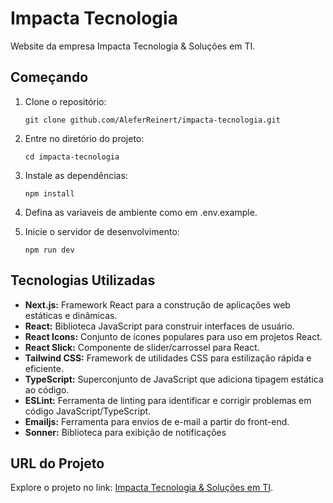 # Impacta Tecnologia

Website da empresa Impacta Tecnologia & Soluções em TI.

## Começando

1. Clone o repositório:
   ```
   git clone github.com/AleferReinert/impacta-tecnologia.git
   ```
2. Entre no diretório do projeto:
   ```
   cd impacta-tecnologia
   ```
3. Instale as dependências:
   ```
   npm install
   ```
4. Defina as variaveis de ambiente como em .env.example.

5. Inicie o servidor de desenvolvimento:
   ```
   npm run dev
   ```

## Tecnologias Utilizadas

- **Next.js:** Framework React para a construção de aplicações web estáticas e dinâmicas.
- **React:** Biblioteca JavaScript para construir interfaces de usuário.
- **React Icons:** Conjunto de ícones populares para uso em projetos React.
- **React Slick:** Componente de slider/carrossel para React.
- **Tailwind CSS:** Framework de utilidades CSS para estilização rápida e eficiente.
- **TypeScript:** Superconjunto de JavaScript que adiciona tipagem estática ao código.
- **ESLint:** Ferramenta de linting para identificar e corrigir problemas em código JavaScript/TypeScript.
- **Emailjs:** Ferramenta para envios de e-mail a partir do front-end.
- **Sonner:** Biblioteca para exibição de notificações

## URL do Projeto

Explore o projeto no link: [Impacta Tecnologia & Soluções em TI](https://impacta-tecnologia.netlify.app).

